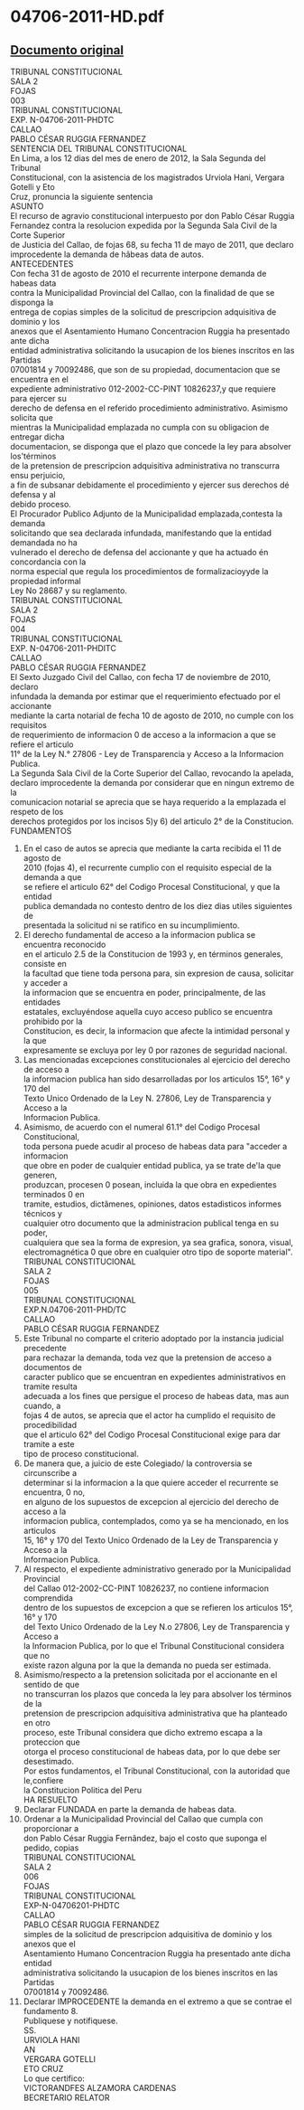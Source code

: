 
04706-2011-HD.pdf
=================
  
[Documento original](https://tc.gob.pe/jurisprudencia/2012/04706-2011-HD.pdf)  
---  
TRIBUNAL CONSTITUCIONAL  
SALA 2  
FOJAS  
003  
TRIBUNAL CONSTITUCIONAL  
EXP. N-04706-2011-PHDTC  
CALLAO  
PABLO CÉSAR RUGGIA FERNANDEZ  
SENTENCIA DEL TRIBUNAL CONSTITUCIONAL  
En Lima, a los 12 dias del mes de enero de 2012, la Sala Segunda del Tribunal  
Constitucional, con la asistencia de los magistrados Urviola Hani, Vergara Gotelli y Eto  
Cruz, pronuncia la siguiente sentencia  
ASUNTO  
El recurso de agravio constitucional interpuesto por don Pablo César Ruggia  
Fernandez contra la resolucion expedida por la Segunda Sala Civil de la Corte Superior  
de Justicia del Callao, de fojas 68, su fecha 11 de mayo de 2011, que declaro  
improcedente la demanda de hâbeas data de autos.  
ANTECEDENTES  
Con fecha 31 de agosto de 2010 el recurrente interpone demanda de habeas data  
contra la Municipalidad Provincial del Callao, con la finalidad de que se disponga la  
entrega de copias simples de la solicitud de prescripcion adquisitiva de dominio y los  
anexos que el Asentamiento Humano Concentracion Ruggia ha presentado ante dicha  
entidad administrativa solicitando la usucapion de los bienes inscritos en las Partidas  
07001814 y 70092486, que son de su propiedad, documentacion que se encuentra en el  
expediente administrativo 012-2002-CC-PINT 10826237,y que requiere para ejercer su  
derecho de defensa en el referido procedimiento administrativo. Asimismo solicita que  
mientras la Municipalidad emplazada no cumpla con su obligacion de entregar dicha  
documentacion, se disponga que el plazo que concede la ley para absolver los'términos  
de la pretension de prescripcion adquisitiva administrativa no transcurra ensu perjuicio,  
a fin de subsanar debidamente el procedimiento y ejercer sus derechos dé defensa y al  
debido proceso.  
El Procurador Publico Adjunto de la Municipalidad emplazada,contesta la demanda  
solicitando que sea declarada infundada, manifestando que la entidad demandada no ha  
vulnerado el derecho de defensa del accionante y que ha actuado én concordancia con la  
norma especial que regula los procedimientos de formalizacioyyde la propiedad informal  
Ley No 28687 y su reglamento.  
TRIBUNAL CONSTITUCIONAL  
SALA 2  
FOJAS  
004  
TRIBUNAL CONSTITUCIONAL  
EXP. N-04706-2011-PHDITC  
CALLAO  
PABLO CÉSAR RUGGIA FERNANDEZ  
El Sexto Juzgado Civil del Callao, con fecha 17 de noviembre de 2010, declaro  
infundada la demanda por estimar que el requerimiento efectuado por el accionante  
mediante la carta notarial de fecha 10 de agosto de 2010, no cumple con los requisitos  
de requerimiento de informacion 0 de acceso a la informacion a que se refiere el articulo  
11° de la Ley N.° 27806 - Ley de Transparencia y Acceso a la Informacion Publica.  
La Segunda Sala Civil de la Corte Superior del Callao, revocando la apelada,  
declaro improcedente la demanda por considerar que en ningun extremo de la  
comunicacion notarial se aprecia que se haya requerido a la emplazada el respeto de los  
derechos protegidos por los incisos 5)y 6) del articulo 2° de la Constitucion.  
FUNDAMENTOS  
1. En el caso de autos se aprecia que mediante la carta recibida el 11 de agosto de  
2010 (fojas 4), el recurrente cumplio con el requisito especial de la demanda a que  
se refiere el articulo 62° del Codigo Procesal Constitucional, y que la entidad  
publica demandada no contesto dentro de los diez dias utiles siguientes de  
presentada la solicitud ni se ratifico en su incumplimiento.  
2. El derecho fundamental de acceso a la informacion publica se encuentra reconocido  
en el articulo 2.5 de la Constitucion de 1993 y, en términos generales, consiste en  
la facultad que tiene toda persona para, sin expresion de causa, solicitar y acceder a  
la informacion que se encuentra en poder, principalmente, de las entidades  
estatales, excluyéndose aquella cuyo acceso publico se encuentra prohibido por la  
Constitucion, es decir, la informacion que afecte la intimidad personal y la que  
expresamente se excluya por ley 0 por razones de seguridad nacional.  
3. Las mencionadas excepciones constitucionales al ejercicio del derecho de acceso a  
la informacion publica han sido desarrolladas por los articulos 15°, 16° y 170 del  
Texto Unico Ordenado de la Ley N. 27806, Ley de Transparencia y Acceso a la  
Informacion Publica.  
4. Asimismo, de acuerdo con el numeral 61.1° del Codigo Procesal Constitucional,  
toda persona puede acudir al proceso de habeas data para "acceder a informacion  
que obre en poder de cualquier entidad publica, ya se trate de'la que generen,  
produzcan, procesen 0 posean, incluida la que obra en expedientes terminados 0 en  
tramite, estudios, dictâmenes, opiniones, datos estadisticos informes técnicos y  
cualquier otro documento que la administracion publical tenga en su poder,  
cualquiera que sea la forma de expresion, ya sea grafica, sonora, visual,  
electromagnética 0 que obre en cualquier otro tipo de soporte material".  
TRIBUNAL CONSTITUCIONAL  
SALA 2  
FOJAS  
005  
TRIBUNAL CONSTITUCIONAL  
EXP.N.04706-2011-PHD/TC  
CALLAO  
PABLO CÉSAR RUGGIA FERNANDEZ  
5. Este Tribunal no comparte el criterio adoptado por la instancia judicial precedente  
para rechazar la demanda, toda vez que la pretension de acceso a documentos de  
caracter publico que se encuentran en expedientes administrativos en tramite resulta  
adecuada a los fines que persigue el proceso de habeas data, mas aun cuando, a  
fojas 4 de autos, se aprecia que el actor ha cumplido el requisito de procedibilidad  
que el articulo 62° del Codigo Procesal Constitucional exige para dar tramite a este  
tipo de proceso constitucional.  
6. De manera que, a juicio de este Colegiado/ la controversia se circunscribe a  
determinar si la informacion a la que quiere acceder el recurrente se encuentra, 0 no,  
en alguno de los supuestos de excepcion al ejercicio del derecho de acceso a la  
informacion publica, contemplados, como ya se ha mencionado, en los articulos  
15, 16° y 170 del Texto Unico Ordenado de la Ley de Transparencia y Acceso a la  
Informacion Publica.  
7. Al respecto, el expediente administrativo generado por la Municipalidad Provincial  
del Callao 012-2002-CC-PINT 10826237, no contiene informacion comprendida  
dentro de los supuestos de excepcion a que se refieren los articulos 15°, 16° y 170  
del Texto Unico Ordenado de la Ley N.o 27806, Ley de Transparencia y Acceso a  
la Informacion Publica, por lo que el Tribunal Constitucional considera que no  
existe razon alguna por la que la demanda no pueda ser estimada.  
8. Asimismo/respecto a la pretension solicitada por el accionante en el sentido de que  
no transcurran los plazos que conceda la ley para absolver los términos de la  
pretension de prescripcion adquisitiva administrativa que ha planteado en otro  
proceso, este Tribunal considera que dicho extremo escapa a la proteccion que  
otorga el proceso constitucional de habeas data, por lo que debe ser desestimado.  
Por estos fundamentos, el Tribunal Constitucional, con la autoridad que le,confiere  
la Constitucion Politica del Peru  
HA RESUELTO  
1. Declarar FUNDADA en parte la demanda de habeas data.  
2. Ordenar a la Municipalidad Provincial del Callao que cumpla con proporcionar a  
don Pablo César Ruggia Fernândez, bajo el costo que suponga el pedido, copias  
TRIBUNAL CONSTITUCIONAL  
SALA 2  
006  
FOJAS  
TRIBUNAL CONSTITUCIONAL  
EXP-N-04706201-PHDTC  
CALLAO  
PABLO CÉSAR RUGGIA FERNANDEZ  
simples de la solicitud de prescripcion adquisitiva de dominio y los anexos que el  
Asentamiento Humano Concentracion Ruggia ha presentado ante dicha entidad  
administrativa solicitando la usucapion de los bienes inscritos en las Partidas  
07001814 y 70092486.  
3. Declarar IMPROCEDENTE la demanda en el extremo a que se contrae el  
fundamento 8.  
Publiquese y notifiquese.  
SS.  
URVIOLA HANI  
AN  
VERGARA GOTELLI  
ETO CRUZ  
Lo que certifico:  
VICTORANDFES ALZAMORA CARDENAS  
BECRETARIO RELATOR